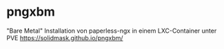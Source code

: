 # pngxbm
"Bare Metal" Installation von paperless-ngx in einem LXC-Container unter PVE
https://solidmask.github.io/pngxbm/
